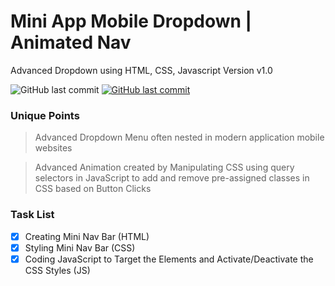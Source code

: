 # Mini App Mobile Dropdown | Animated Nav

Advanced Dropdown using HTML, CSS, Javascript Version v1.0

<img alt="GitHub last commit" src="https://img.shields.io/github/last-commit/mogrady-git/Modern-Frontend-Components">
<a href="https://mogrady-git.github.io/Modern-Frontend-Components/"><img alt="GitHub last commit" src="https://img.shields.io/badge/Version%201.0-Launch%20Website-green"></a>

### Unique Points

> Advanced Dropdown Menu often nested in modern application mobile websites

> Advanced Animation created by Manipulating CSS using query selectors in JavaScript to add and remove pre-assigned classes in CSS based on Button Clicks

### Task List

- [x] Creating Mini Nav Bar (HTML)
- [x] Styling Mini Nav Bar (CSS)
- [x] Coding JavaScript to Target the Elements and Activate/Deactivate the CSS Styles (JS)
